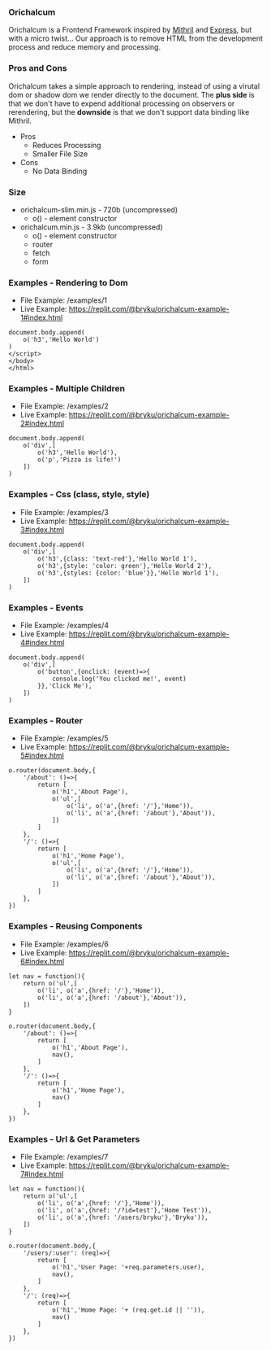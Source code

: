 ### Orichalcum

Orichalcum is a Frontend Framework inspired by [Mithril](https://mithril.js.org/) and [Express](https://expressjs.com/), but with a micro twist... Our approach is to remove HTML from the development process and reduce memory and processing. 
&nbsp;

### Pros and Cons

Orichalcum takes a simple approach to rendering, instead of using a virutal dom or shadow dom we render directly to the document. The **plus side** is that we don't have to expend additional processing on observers or rerendering, but the **downside** is that we don't support data binding like Mithril.
&nbsp;

* Pros
    * Reduces Processing
    * Smaller File Size
* Cons
    * No Data Binding

### Size

* orichalcum-slim.min.js - 720b (uncompressed)
    * o() - element constructor
* orichalcum.min.js - 3.9kb (uncompressed)
    * o() - element constructor
    * router
    * fetch
    * form 

### Examples - Rendering to Dom

* File Example: /examples/1
* Live Example: https://replit.com/@bryku/orichalcum-example-1#index.html

```
document.body.append(
    o('h3','Hello World')
)
</script>
</body>
</html>
```

### Examples - Multiple Children

* File Example: /examples/2
* Live Example: https://replit.com/@bryku/orichalcum-example-2#index.html

```
document.body.append(
    o('div',[
        o('h3','Hello World'),
        o('p','Pizza is life!')
    ])
)
```

### Examples - Css (class, style, style)

* File Example: /examples/3
* Live Example: https://replit.com/@bryku/orichalcum-example-3#index.html

```
document.body.append(
    o('div',[
        o('h3',{class: 'text-red'},'Hello World 1'),
        o('h3',{style: 'color: green'},'Hello World 2'),
        o('h3',{styles: {color: 'blue'}},'Hello World 1'),
    ])
)
```

### Examples - Events

* File Example: /examples/4
* Live Example: https://replit.com/@bryku/orichalcum-example-4#index.html

```
document.body.append(
    o('div',[
        o('button',{onclick: (event)=>{
            console.log('You clicked me!', event)
        }},'Click Me'),
    ])
)
```

### Examples - Router

* File Example: /examples/5
* Live Example: https://replit.com/@bryku/orichalcum-example-5#index.html

```
o.router(document.body,{
    '/about': ()=>{
        return [
            o('h1','About Page'),
            o('ul',[
                o('li', o('a',{href: '/'},'Home')),
                o('li', o('a',{href: '/about'},'About')),					
            ])
        ]
    },
    '/': ()=>{
        return [
            o('h1','Home Page'),
            o('ul',[
                o('li', o('a',{href: '/'},'Home')),
                o('li', o('a',{href: '/about'},'About')),					
            ])
        ]
    },
})
```

### Examples - Reusing Components

* File Example: /examples/6
* Live Example: https://replit.com/@bryku/orichalcum-example-6#index.html

```
let nav = function(){
    return o('ul',[
        o('li', o('a',{href: '/'},'Home')),
        o('li', o('a',{href: '/about'},'About')),					
    ])
}

o.router(document.body,{
    '/about': ()=>{
        return [
            o('h1','About Page'),
            nav(),
        ]
    },
    '/': ()=>{
        return [
            o('h1','Home Page'),
            nav()
        ]
    },
})
```

### Examples - Url & Get Parameters

* File Example: /examples/7
* Live Example: https://replit.com/@bryku/orichalcum-example-7#index.html

```
let nav = function(){
    return o('ul',[
        o('li', o('a',{href: '/'},'Home')),
        o('li', o('a',{href: '/?id=test'},'Home Test')),
        o('li', o('a',{href: '/users/bryku'},'Bryku')),
    ])
}

o.router(document.body,{
    '/users/:user': (req)=>{
        return [
            o('h1','User Page: '+req.parameters.user),
            nav(),
        ]
    },
    '/': (req)=>{
        return [
            o('h1','Home Page: '+ (req.get.id || '')),
            nav()
        ]
    },
})
```
